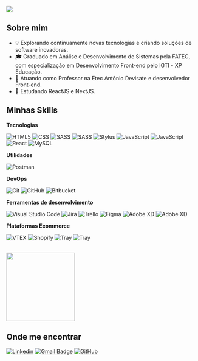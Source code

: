![](https://komarev.com/ghpvc/?username=guipessato&color=222222)

## Sobre mim

- 💡 Explorando continuamente novas tecnologias e criando soluções de software inovadoras.
- 🎓 Graduado em Análise e Desenvolvimento de Sistemas pela FATEC, com especialização em Desenvolvimento Front-end pelo IGTI - XP Educação.
- 💼 Atuando como Professor na Etec Antônio Devisate e desenvolvedor Front-end.
- 🌱 Estudando ReactJS e NextJS.

## Minhas Skills

**Tecnologias**

![HTML5](https://img.shields.io/badge/-HTML5-333333?style=flat&logo=HTML5)
![CSS](https://img.shields.io/badge/-CSS-333333?style=flat&logo=CSS3&logoColor=1572B6)
![SASS](https://img.shields.io/badge/-SASS-333333?style=flat&logo=SASS)
![SASS](https://img.shields.io/badge/-LESS-333333?style=flat&logo=LESS)
![Stylus](https://img.shields.io/badge/-Stylus-333333?style=flat&logo=stylus)
![JavaScript](https://img.shields.io/badge/-JavaScript-333333?style=flat&logo=javascript)
![JavaScript](https://img.shields.io/badge/-jQUery-333333?style=flat&logo=jquery)
![React](https://img.shields.io/badge/-React-333333?style=flat&logo=react)
![MySQL](https://img.shields.io/badge/-MySQL-333333?style=flat&logo=mysql)

**Utilidades**

![Postman](https://img.shields.io/badge/-Postman-333333?style=flat&logo=postman)

**DevOps**

![Git](https://img.shields.io/badge/-Git-333333?style=flat&logo=git)
![GitHub](https://img.shields.io/badge/-GitHub-333333?style=flat&logo=github)
![Bitbucket](https://img.shields.io/badge/-Bitbucket-333333?style=flat&logo=bitbucket)

**Ferramentas de desenvolvimento**

![Visual Studio Code](https://img.shields.io/badge/-Visual%20Studio%20Code-333333?style=flat&logo=visual-studio-code)
![Jira](https://img.shields.io/badge/-Jira-333333?style=flat&logo=jira)
![Trello](https://img.shields.io/badge/-Trello-333333?style=flat&logo=trello)
![Figma](https://img.shields.io/badge/-Figma-333333?style=flat&logo=figma)
![Adobe XD](https://img.shields.io/badge/-Adobe%20XD-333333?style=flat&logo=adobe-xd)
![Adobe XD](https://img.shields.io/badge/-Adobe%20Photoshop-333333?style=flat&logo=adobe-photoshop)

**Plataformas Ecommerce**

![VTEX](https://img.shields.io/badge/-VTEX-333333?style=flat&logo=vtex)
![Shopify](https://img.shields.io/badge/-Shopify-333333?style=flat&logo=shopify&logoColor=fff)
![Tray](https://img.shields.io/badge/-Tray-333333?style=flat&logo=Tray)
![Tray](https://img.shields.io/badge/-Mercado%20Shops-333333?style=flat&logo=mercadolibre)


<br/>

<a href="https://github.com/guipessato" title="Perfil do guipessato">
  <img height="180em" src="https://github-readme-stats.vercel.app/api?username=guipessato&theme=dracula&show_icons=true" />
</a>

## Onde me encontrar

[![Linkedin](https://img.shields.io/badge/-Guilherme%20Pessato-blue?style=flat-square&logo=Linkedin&logoColor=white&link=www.linkedin.com/in/guipessato/)](https://www.linkedin.com/in/guipessato/)
[![Gmail Badge](https://img.shields.io/badge/-gui_pessato@hotmail.com-006bed?style=flat-square&logo=Gmail&logoColor=white&link=mailto:gui_pessato@hotmail.com)](mailto:gui_pessato@hotmail.com)
[![GitHub](https://img.shields.io/github/followers/guipessato?label=follow&style=social)](https://github.com/guipessato)
